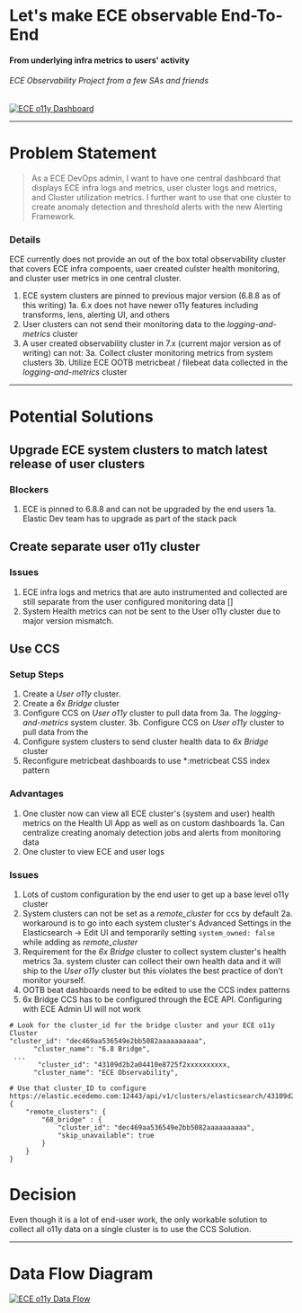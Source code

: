 # Let's make ECE observable End-To-End
#### From underlying infra metrics to users' activity
######  ECE Observability Project from a few SAs and friends

[![ECE o11y Dashboard](https://github.com/elastic/ece_o11y/blob/master/visulizations/ECE%20Admin%20Observability%20Dashboard.png "ECE o11y Dashboard")](https://github.com/elastic/ece_o11y/blob/master/visulizations/ECE%20Admin%20Observability%20Dashboard.png "ECE o11y Dashboard")


------------
# Problem Statement
> As a ECE DevOps admin, I want to have one central dashboard that displays ECE infra logs and metrics, user cluster logs and metrics, and Cluster utilization metrics. I further want to use that one cluster to create anomaly detection and threshold alerts with the new Alerting Framework.

### Details
ECE currently does not provide an out of the box total observability cluster that covers ECE infra compoents, uaer created culster health monitoring, and cluster user metrics in one central cluster. 

1. ECE system clusters are pinned to previous major version (6.8.8 as of this writing)
1a. 6.x does not have newer o11y features including transforms, lens, alerting UI, and others
2. User clusters can not send their monitoring data to the *logging-and-metrics* cluster
3. A user created observability cluster in 7.x (current major version as of writing) can not:
3a. Collect cluster monitoring metrics from system clusters
3b. Utilize ECE OOTB metricbeat / filebeat data collected in the *logging-and-metrics*  cluster

------------
# Potential Solutions
## Upgrade ECE system clusters to match latest release of user clusters
### Blockers
1. ECE is pinned to 6.8.8 and can not be upgraded by the end users
1a. Elastic Dev team has to upgrade as part of the stack pack

## Create separate user o11y cluster
### Issues
1. ECE infra logs and metrics that are auto instrumented and collected are still separate from the user configured monitoring data []
2. System Health metrics can not be sent to the User o11y cluster due to major version mismatch.

## Use CCS
### Setup Steps
1. Create a *User o11y* cluster. 
2. Create a *6x Bridge* cluster 
3. Configure CCS on *User o11y* cluster to pull data from 
3a. The *logging-and-metrics*  system cluster.
3b. Configure CCS on *User o11y* cluster to pull data from the
4. Configure system clusters to send cluster health data to *6x Bridge* cluster
5. Reconfigure metricbeat dashboards to use *:metricbeat CSS index pattern

### Advantages
1. One cluster now can view all ECE cluster's (system and user) health metrics on the Health UI App as well as on custom dashboards 
1a. Can centralize creating anomaly detection jobs and alerts from monitoring data
2. One cluster to view ECE and user logs

### Issues
1. Lots of custom configuration by the end user to get up a base level o11y cluster
2. System clusters can not be set as a *remote_cluster* for ccs by default
2a. workaround is to go into each system cluster's Advanced Settings in the Elasticsearch -> Edit UI and temporarily setting `system_owned: false` while adding as *remote_cluster*
3. Requirement for the *6x Bridge* cluster to collect system cluster's health metrics
3a. system cluster can collect their own health data and it will ship to the *User o11y* cluster but this violates the best practice of don't monitor yourself.
4. OOTB beat dashboards need to be edited to use the CCS index patterns
5. 6x Bridge CCS has to be configured through the ECE API. Configuring with ECE Admin UI will not work
```https://elastic.ecedemo.com:12443/api/v1/clusters/elasticsearch
# Look for the cluster_id for the bridge cluster and your ECE o11y Cluster
"cluster_id": "dec469aa536549e2bb5082aaaaaaaaaa",
      "cluster_name": "6.8 Bridge",
 ...
       "cluster_id": "43109d2b2a04410e8725f2xxxxxxxxxx,
      "cluster_name": "ECE Observability",

# Use that cluster_ID to configure
https://elastic.ecedemo.com:12443/api/v1/clusters/elasticsearch/43109d2b2a04410e8725f2xxxxxxxxxx/ccs/settings
{
    "remote_clusters": {
        "68_bridge" : {
        	"cluster_id": "dec469aa536549e2bb5082aaaaaaaaaa",
        	"skip_unavailable": true
        }
    }
}

```

# Decision
Even though it is a lot of end-user work, the only workable solution to collect all o11y data on a single cluster is to use the CCS Solution.

------------


# Data Flow Diagram
[![ECE o11y Data Flow](https://github.com/elastic/ece_o11y/blob/master/ECE%20o11y%20Data%20Flow.png "ECE o11y Data Flow")](https://github.com/elastic/ece_o11y/blob/master/ECE%20o11y%20Data%20Flow.png "ECE o11y Data Flow")
